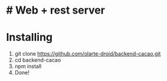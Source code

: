 # # Web  + rest server

# Installing

1. git clone https://github.com/olarte-droid/backend-cacao.git
2. cd backend-cacao
3. npm install
4. Done! 
